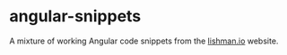 # angular-snippets

A mixture of working Angular code snippets from the [lishman.io](http://lishman.io) website.

